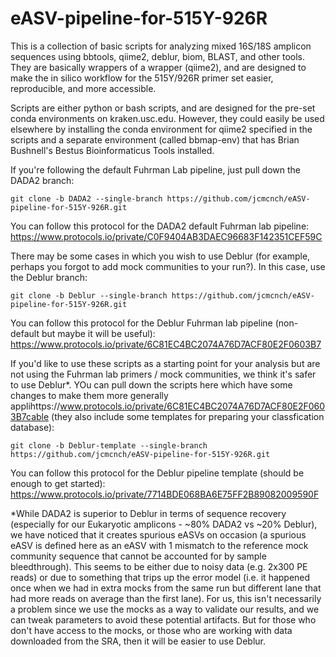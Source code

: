 # eASV-pipeline-for-515Y-926R
This is a collection of basic scripts for analyzing mixed 16S/18S amplicon sequences using bbtools, qiime2, deblur, biom, BLAST, and other tools. They are basically wrappers of a wrapper (qiime2), and are designed to make the in silico workflow for the 515Y/926R primer set easier, reproducible, and more accessible.

Scripts are either python or bash scripts, and are designed for the pre-set conda environments on kraken.usc.edu. However, they could easily be used elsewhere by installing the conda environment for qiime2 specified in the scripts and a separate environment (called bbmap-env) that has Brian Bushnell's Bestus Bioinformaticus Tools installed.

If you're following the default Fuhrman Lab pipeline, just pull down the DADA2 branch:

`git clone -b DADA2 --single-branch https://github.com/jcmcnch/eASV-pipeline-for-515Y-926R.git`

You can follow this protocol for the DADA2 default Fuhrman lab pipeline:
https://www.protocols.io/private/C0F9404AB3DAEC96683F142351CEF59C

There may be some cases in which you wish to use Deblur (for example, perhaps you forgot to add mock communities to your run?). In this case, use the Deblur branch:

`git clone -b Deblur --single-branch https://github.com/jcmcnch/eASV-pipeline-for-515Y-926R.git`

You can follow this protocol for the Deblur Fuhrman lab pipeline (non-default but maybe it will be useful):
https://www.protocols.io/private/6C81EC4BC2074A76D7ACF80E2F0603B7

If you'd like to use these scripts as a starting point for your analysis but are not using the Fuhrman lab primers / mock communities, we think it's safer to use Deblur*. YOu can pull down the scripts here which have some changes to make them more generally applihttps://www.protocols.io/private/6C81EC4BC2074A76D7ACF80E2F0603B7cable (they also include some templates for preparing your classfication database):

`git clone -b Deblur-template --single-branch https://github.com/jcmcnch/eASV-pipeline-for-515Y-926R.git`

You can follow this protocol for the Deblur pipeline template (should be enough to get started):
https://www.protocols.io/private/7714BDE068BA6E75FF2B89082009590F

*While DADA2 is superior to Deblur in terms of sequence recovery (especially for our Eukaryotic amplicons - ~80% DADA2 vs ~20% Deblur), we have noticed that it creates spurious eASVs on occasion (a spurious eASV is defined here as an eASV with 1 mismatch to the reference mock community sequence that cannot be accounted for by sample bleedthrough). This seems to be either due to noisy data (e.g. 2x300 PE reads) or due to something that trips up the error model (i.e. it happened once when we had in extra mocks from the same run but different lane that had more reads on average than the first lane). For us, this isn't necessarily a problem since we use the mocks as a way to validate our results, and we can tweak parameters to avoid these potential artifacts. But for those who don't have access to the mocks, or those who are working with data downloaded from the SRA, then it will be easier to use Deblur.
